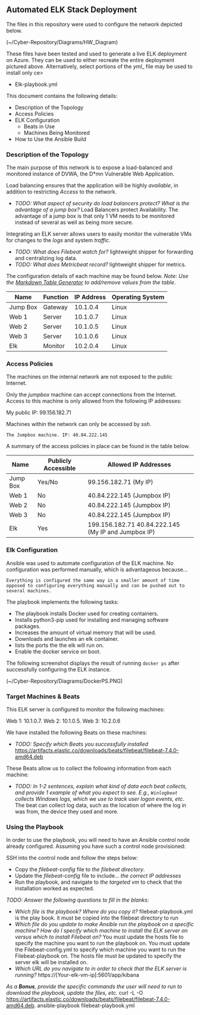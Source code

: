 
## Automated ELK Stack Deployment

The files in this repository were used to configure the network depicted below.

(~/Cyber-Repository/Diagrams/HW_Diagram)

These files have been tested and used to generate a live ELK deployment on Azure. They can be used to either recreate the entire deployment pictured above. Alternatively, select portions of the _yml__ file may be used to install only ce>
  
 - Elk-playbook.yml

This document contains the following details:
- Description of the Topology
- Access Policies
- ELK Configuration
  - Beats in Use
  - Machines Being Monitored
- How to Use the Ansible Build


### Description of the Topology

The main purpose of this network is to expose a load-balanced and monitored instance of DVWA, the D*mn Vulnerable Web Application.

Load balancing ensures that the application will be highly _available_, in addition to restricting _Access_ to the network.
- _TODO: What aspect of security do load balancers protect? What is the advantage of a jump box?_
    Load Balancers protect Availability. The advantage of a jump box is that only 1 VM needs to be monitored instead of several as well as being more secure.

Integrating an ELK server allows users to easily monitor the vulnerable VMs for changes to the _logs_ and system _traffic_.
- _TODO: What does Filebeat watch for?_  lightweight shipper for forwarding and centralizing log data.
- _TODO: What does Metricbeat record?_  lightweight shipper for metrics.

The configuration details of each machine may be found below.
_Note: Use the [Markdown Table Generator](http://www.tablesgenerator.com/markdown_tables) to add/remove values from the table_.

| Name     | Function | IP Address | Operating System |
|----------|----------|------------|------------------|
| Jump Box | Gateway  | 10.1.0.4   | Linux            |
| Web 1    | Server   | 10.1.0.7   | Linux            |
| Web 2    | Server   | 10.1.0.5   | Linux            |
| Web 3    | Server   | 10.1.0.6   | Linux            |
| Elk      | Monitor  | 10.2.0.4   | Linux            |

### Access Policies

The machines on the internal network are not exposed to the public Internet.

Only the _jumpbox_ machine can accept connections from the Internet. Access to this machine is only allowed from the following IP addresses:

   My public IP: 99.156.182.71

Machines within the network can only be accessed by _ssh_.

    The Jumpbox machine. IP: 40.84.222.145
    
   A summary of the access policies in place can be found in the table below.

| Name     | Publicly Accessible | Allowed IP Addresses      |
|----------|---------------------|-------------------------- |
| Jump Box | Yes/No              | 99.156.182.71 (My IP)     |
| Web 1    | No                  | 40.84.222.145 (Jumpbox IP)|
| Web 2    | No                  | 40.84.222.145 (Jumpbox IP)|
| Web 3    | No                  | 40.84.222.145 (Jumpbox IP)|
| Elk      | Yes                 | 199.156.182.71 40.84.222.145 (My IP and Jumpbox IP)|
### Elk Configuration

Ansible was used to automate configuration of the ELK machine. No configuration was performed manually, which is advantageous because...

    Everything is configured the same way in a smaller amount of time opposed to configuring everything manually and can be pushed out to several machines.

The playbook implements the following tasks:

-  The playbook installs Docker used for creating containers.
-  Installs python3-pip used for installing and managing software packages.
-  Increases the amount of virtual memory that will be used.
-  Downloads and launches an elk container.
-  lists the ports the the elk will run on.
-  Enable the docker service on boot.

The following screenshot displays the result of running `docker ps` after successfully configuring the ELK instance.

(~/Cyber-Repository/Diagrams/DockerPS.PNG)

### Target Machines & Beats
This ELK server is configured to monitor the following machines:

   Web 1: 10.1.0.7.  Web 2: 10.1.0.5.  Web 3: 10.2.0.6

We have installed the following Beats on these machines:
- _TODO: Specify which Beats you successfully installed_
    https://artifacts.elastic.co/downloads/beats/filebeat/filebeat-7.4.0-amd64.deb

These Beats allow us to collect the following information from each machine:
- _TODO: In 1-2 sentences, explain what kind of data each beat collects, and provide 1 example of what you expect to see. E.g., `Winlogbeat` collects Windows logs, which we use to track user logon events, etc._
  The beat can collect log data, such as the location of where the log in was from, the device they used and more.

### Using the Playbook
In order to use the playbook, you will need to have an Ansible control node already configured. Assuming you have such a control node provisioned:

SSH into the control node and follow the steps below:
- Copy the _filebeat-config_ file to _the filebeat directory_.
- Update the _filebeat-config_ file to include... _the correct IP addresses_
- Run the playbook, and navigate to _the targeted vm_ to check that the installation worked as expected.

_TODO: Answer the following questions to fill in the blanks:_
- _Which file is the playbook? Where do you copy it?_  filebeat-playbook.yml is the play book. it must be copied into the filebeat directory to run
- _Which file do you update to make Ansible run the playbook on a specific machine? How do I specify which machine to install the ELK server on versus which to install Filebeat on?_
  You must update the hosts file to specify the machine you want to run the playbook on. You must update the Filebeat-config.yml to specify which machine you want to run the Filebeat-playbook on.
  The hosts file must be updated to specify the server elk will be installed on.
- _Which URL do you navigate to in order to check that the ELK server is running?_
  https://[Your-elk-vm-ip]:5601/app/kibana

_As a **Bonus**, provide the specific commands the user will need to run to download the playbook, update the files, etc._
 curl -L -O https://artifacts.elastic.co/downloads/beats/filebeat/filebeat-7.4.0-amd64.deb.
 ansible-playbook filebeat-playbook.yml 

